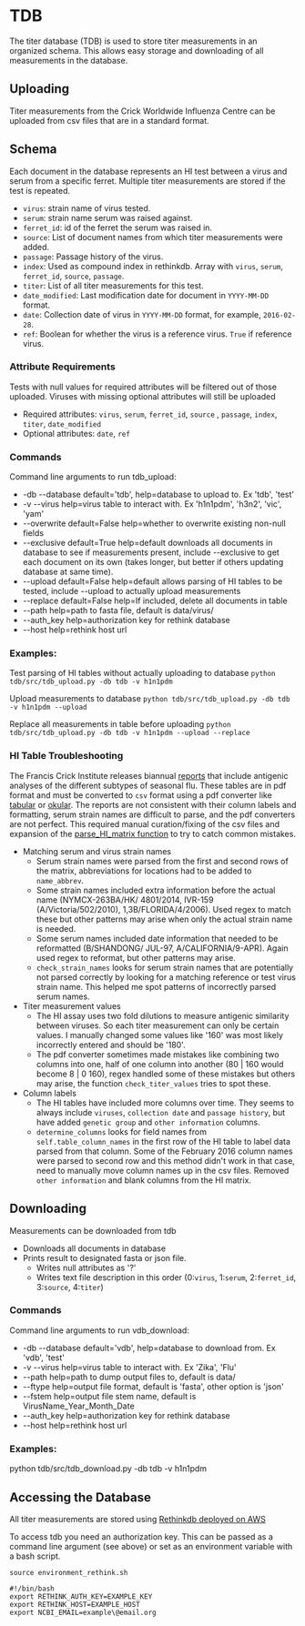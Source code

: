 # TDB
The titer database (TDB) is used to store titer measurements in an organized schema. This allows easy storage and downloading of all measurements in the database. 

## Uploading
Titer measurements from the Crick Worldwide Influenza Centre can be uploaded from csv files that are in a standard format.

## Schema

Each document in the database represents an HI test between a virus and serum from a specific ferret. Multiple titer measurements are stored if the test is repeated.

* `virus`: strain name of virus tested.
* `serum`: strain name serum was raised against. 
* `ferret_id`: id of the ferret the serum was raised in.
* `source`: List of document names from which titer measurements were added. 
* `passage`: Passage history of the virus.
* `index`: Used as compound index in rethinkdb. Array with `virus`, `serum`, `ferret_id`, `source`, `passage`.
* `titer`: List of all titer measurements for this test. 
* `date_modified`:  Last modification date for document in `YYYY-MM-DD` format.
* `date`: Collection date of virus in `YYYY-MM-DD` format, for example, `2016-02-28`.
* `ref`: Boolean for whether the virus is a reference virus. `True` if reference virus. 

### Attribute Requirements
Tests with null values for required attributes will be filtered out of those uploaded. Viruses with missing optional attributes will still be uploaded
* Required attributes: `virus`, `serum`, `ferret_id`, `source` , `passage`, `index`, `titer`, `date_modified`
* Optional attributes: `date`, `ref`

### Commands
Command line arguments to run tdb_upload:
* -db --database default='tdb', help=database to upload to. Ex 'tdb', 'test'
* -v --virus help=virus table to interact with. Ex 'h1n1pdm', 'h3n2', 'vic', 'yam'
* --overwrite default=False help=whether to overwrite existing non-null fields
* --exclusive default=True help=default downloads all documents in database to see if measurements present, include --exclusive to get each document on its own (takes longer, but better if others updating database at same time).
* --upload default=False help=default allows parsing of HI tables to be tested, include --upload to actually upload measurements
* --replace default=False help=If included, delete all documents in table
* --path help=path to fasta file, default is data/virus/
* --auth\_key help=authorization key for rethink database
* --host help=rethink host url

### Examples:

Test parsing of HI tables without actually uploading to database `python tdb/src/tdb_upload.py -db tdb -v h1n1pdm`

Upload measurements to database `python tdb/src/tdb_upload.py -db tdb -v h1n1pdm --upload`

Replace all measurements in table before uploading `python tdb/src/tdb_upload.py -db tdb -v h1n1pdm --upload --replace`

### HI Table Troubleshooting

The Francis Crick Institute releases biannual [reports](https://www.crick.ac.uk/research/worldwide-influenza-centre/annual-and-interim-reports/) that include antigenic analyses of the different subtypes of seasonal flu. These tables are in pdf format and must be converted to `csv` format using a pdf converter like [tabular](https://github.com/tabulapdf/tabula) or  [okular](https://okular.kde.org/). The reports are not consistent with their column labels and formatting, serum strain names are difficult to parse, and the pdf converters are not perfect. This required manual curation/fixing of the csv files and expansion of the [parse_HI_matrix function](https://github.com/blab/nextflu/blob/master/augur/src/tree_titer.py#L842) to try to catch common mistakes. 

* Matching serum and virus strain names
	* Serum strain names were parsed from the first and second rows of the matrix, abbreviations 		for locations had to be added to `name_abbrev`. 
	* Some strain names included extra information before the actual name (NYMCX-263BA/HK/		4801/2014, IVR-159 (A/Victoria/502/2010), 1,3B/FLORIDA/4/2006). Used regex to match these 	but other patterns may arise when only the actual strain name is needed. 
	* Some serum names included date information that needed to be reformatted (B/SHANDONG/	JUL-97, A/CALIFORNIA/9-APR). Again used regex to reformat, but other patterns may arise. 
	* `check_strain_names` looks for serum strain names that are potentially not parsed correctly by 	looking for a matching reference or test virus strain name. This helped me spot patterns of 		incorrectly parsed serum names. 
* Titer measurement values
	* The HI assay uses two fold dilutions to measure antigenic similarity between viruses. So each 	titer measurement can only be certain values. I manually changed some values like '160' was 		most likely incorrectly entered and should be '180'.
	* The pdf converter sometimes made mistakes 	like combining two columns into one, half of one 	column into another (80 | 160 would become 8 | 0 160), regex handled some of these mistakes 	but others may arise, the function `check_titer_values` tries to spot these. 
* Column labels
	* The HI tables have included more columns over time. They seems to always include `viruses`, 	`collection date` and `passage history`, but have added `genetic group` and `other information` 	columns. 
	* `determine_columns` looks for field names from `self.table_column_names` in the first row of 		the HI table to label data parsed from that column. Some of the February 2016 column names 		were parsed to second row and this method didn't work in that case, need to manually move 		column names up in the csv files. Removed `other information` and blank columns from the HI 		matrix. 

## Downloading
Measurements can be downloaded from tdb
* Downloads all documents in database
* Prints result to designated fasta or json file. 
	* Writes null attributes as '?'
	* Writes text file description in this order (0:`virus`, 1:`serum`, 2:`ferret_id`, 3:`source`, 4:`titer`)

### Commands
Command line arguments to run vdb_download:
* -db --database default='vdb', help=database to download from. Ex 'vdb', 'test'
* -v --virus help=virus table to interact with. Ex 'Zika', 'Flu'
* --path help=path to dump output files to, default is data/
* --ftype help=output file format, default is 'fasta', other option is 'json'
* --fstem help=output file stem name, default is VirusName\_Year\_Month\_Date
* --auth\_key help=authorization key for rethink database
* --host help=rethink host url

### Examples:

python tdb/src/tdb_download.py -db tdb -v h1n1pdm

## Accessing the Database
All titer measurements are stored using [Rethinkdb deployed on AWS](https://www.rethinkdb.com/docs/paas/#deploying-on-aws)

To access tdb you need an authorization key. This can be passed as a command line argument (see above) or set as an environment variable with a bash script.

`source environment_rethink.sh`
```shell
#!/bin/bash
export RETHINK_AUTH_KEY=EXAMPLE_KEY
export RETHINK_HOST=EXAMPLE_HOST
export NCBI_EMAIL=example\@email.org
```